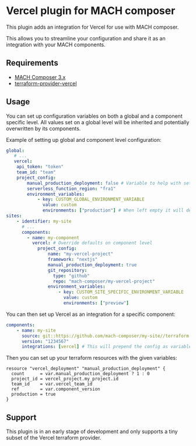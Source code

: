 # Vercel plugin for MACH composer

This plugin adds an integration for Vercel for use with MACH composer.

This allows you to streamline your configuration and share it as an integration with your MACH components.

## Requirements
- [MACH Composer 3.x](https://github.com/labd/mach-composer)
- [terraform-provider-vercel](https://github.com/vercel/terraform-provider-vercel)

## Usage

You can set up configuration variables on both a global and a component specific level.
All values set on a global level will be inherited and potentially overwritten by its components.

Example of setting up global and component level configuration:
```yaml
global:
   # ...
   vercel:
    api_token: "token"
    team_id: "team"
    project_config:
        manual_production_deployment: false # Variable to help with setting up manual deployments in Terraform
        serverless_function_region: "fra1"
        environment_variables:
            - key: CUSTOM_GLOBAL_ENVIRONMENT_VARIABLE
              value: custom
              environments: ["production"] # When left empty it will default to ["production", "preview", "development"]
sites:
    - identifier: my-site
      # ...
      components:
        - name: my-component
          vercel: # Override defaults on component level
            project_config:
                name: "my-vercel-project"
                framework: "nextjs"
                manual_production_deployment: true
                git_repository:
                  type: "github"
                  repo: "mach-composer/my-vercel-project"
                environment_variables:
                    - key: CUSTOM_SITE_SPECIFIC_ENVIRONMENT_VARIABLE
                      value: custom
                      environments: ["preview"]
```

You can then set up Vercel as an integration for a specific component:
```yaml
components:
    - name: my-site
      source: git::https://github.com/mach-composer/my-site//terraform
      version: "1234567"
      integrations: [vercel] # This will prepend the config as variables for your terraform config
```

Then you can set up your terraform resources with the given variables:
```hcl
resource "vercel_deployment" "manual_production_deployment" {
  count      = var.manual_production_deployment ? 1 : 0
  project_id = vercel_project.my_project.id
  team_id    = var.vercel_team_id
  ref        = var.component_version
  production = true
}
```

## Support

This plugin is in an early stage of development and only supports a tiny subset of the Vercel terraform provider.

